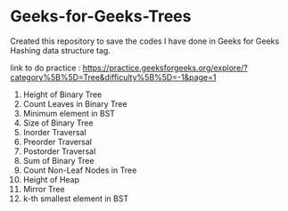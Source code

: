 # Geeks-for-Geeks-Trees

Created this repository to save the codes I have done in Geeks for Geeks Hashing data structure tag.

link to do practice : https://practice.geeksforgeeks.org/explore/?category%5B%5D=Tree&difficulty%5B%5D=-1&page=1

1. Height of Binary Tree
2. Count Leaves in Binary Tree
3. Minimum element in BST
4. Size of Binary Tree
5. Inorder Traversal
6. Preorder Traversal
7. Postorder Traversal
8. Sum of Binary Tree
9. Count Non-Leaf Nodes in Tree
10. Height of Heap
11. Mirror Tree
12. k-th smallest element in BST

